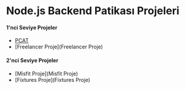 # Node.js Backend Patikası Projeleri


#### 1'nci Seviye Projeler ####

- [PCAT](PCAT)
- [Freelancer Proje](Freelancer Proje)


#### 2'nci Seviye Projeler ####
- [Misfit Proje](Misfit Proje)
- [Fixtures Proje](Fixtures Proje)

